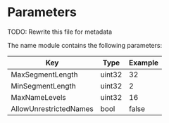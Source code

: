 # Parameters

TODO: Rewrite this file for metadata

The name module contains the following parameters:

| Key                    | Type   | Example |
|------------------------|--------|---------|
| MaxSegmentLength       | uint32 | 32      |
| MinSegmentLength       | uint32 | 2       |
| MaxNameLevels          | uint32 | 16      |
| AllowUnrestrictedNames | bool   | false   |